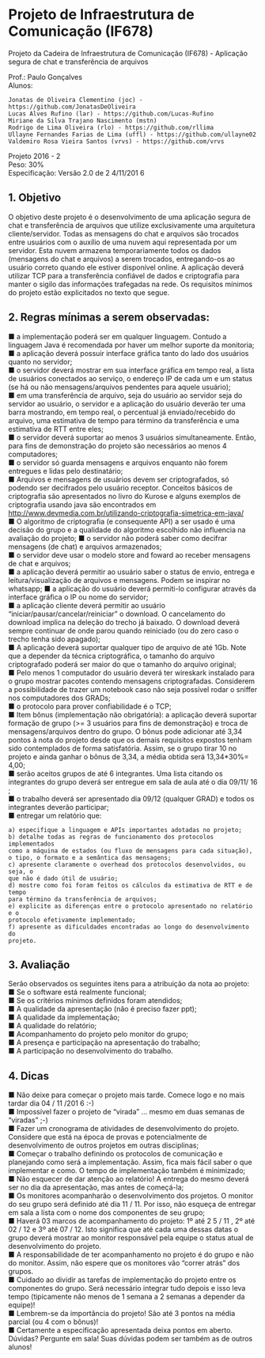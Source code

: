 # Projeto de Infraestrutura de Comunicação (IF678)

Projeto da Cadeira de Infraestrutura de Comunicação (IF678) - Aplicação segura de chat e transferência de arquivos

Prof.: Paulo Gonçalves <br />
Alunos:
```
Jonatas de Oliveira Clementino (joc) - https://github.com/JonatasDeOliveira 
Lucas Alves Rufino (lar) - https://github.com/Lucas-Rufino 
Miriane da Silva Trajano Nascimento (mstn)  
Rodrigo de Lima Oliveira (rlo) - https://github.com/rllima  
Ullayne Fernandes Farias de Lima (uffl) - https://github.com/ullayne02  
Valdemiro Rosa Vieira Santos (vrvs) - https://github.com/vrvs  
```
Projeto 2016 - 2 <br />
Peso: 30% <br />
Especificação: Versão 2.0 de 2 4/11/201 6 <br />

## 1. Objetivo

O objetivo deste projeto é o
desenvolvimento de uma aplicação segura
de chat e transferência de arquivos que
utilize exclusivamente uma arquitetura
cliente/servidor. Todas as mensagens do
chat e arquivos são trocados entre usuários
com o auxílio de uma nuvem aqui
representada por um servidor. Esta nuvem
armazena temporariamente todos os dados
(mensagens do chat e arquivos) a serem
trocados, entregando-os ao usuário correto
quando ele estiver disponível online. A
aplicação deverá utilizar TCP para a
transferência confiável de dados e
criptografia para manter o sigilo das
informações trafegadas na rede. Os
requisitos mínimos do projeto estão explicitados no texto que segue.


## 2. Regras mínimas a serem observadas:

■ a implementação poderá ser em qualquer linguagem. Contudo a linguagem
Java é recomendada por haver um melhor suporte da monitoria; <br />
■ a aplicação deverá possuir interface gráfica tanto do lado dos usuários quanto no
servidor; <br />
■ o servidor deverá mostrar em sua interface gráfica em tempo real, a lista de
usuários conectados ao serviço, o endereço IP de cada um e um status (se há ou
não mensagens/arquivos pendentes para aquele usuário); <br />
■ em uma transferência de arquivo, seja do usuário ao servidor seja do servidor ao
usuário, o servidor e a aplicação do usuário deverão ter uma barra mostrando, em
tempo real, o percentual já enviado/recebido do arquivo, uma estimativa de tempo
para término da transferência e uma estimativa de RTT entre eles; <br />
■ o servidor deverá suportar ao menos 3 usuários simultaneamente. Então, para fins
de demonstração do projeto são necessários ao menos 4 computadores; <br />
■ o servidor só guarda mensagens e arquivos enquanto não forem entregues e lidas
pelo destinatário; <br />
■ Arquivos e mensagens de usuários devem ser criptografados, só podendo ser
decifrados pelo usuário receptor. Conceitos básicos de criptografia são
apresentados no livro do Kurose e alguns exemplos de criptografia usando java
são encontrados em http://www.devmedia.com.br/utilizando-criptografia-simetrica-em-java/ <br />
■ O algoritmo de criptografia (e consequente API) a ser usado é uma decisão do
grupo e a qualidade do algoritmo escolhido não influencia na avaliação do projeto;
■ o servidor não poderá saber como decifrar mensagens (de chat) e arquivos
armazenados; <br />
■ o servidor deve usar o modelo store and foward ao receber mensagens de chat e
arquivos; <br />
■ a aplicação deverá permitir ao usuário saber o status de envio, entrega e
leitura/visualização de arquivos e mensagens. Podem se inspirar no whatsapp;
■ a aplicação do usuário deverá permiti-lo configurar através da interface gráfica o IP
ou nome do servidor; <br />
■ a aplicação cliente deverá permitir ao usuário “iniciar/pausar/cancelar/reiniciar”
o download. O cancelamento do download implica na deleção do trecho já
baixado. O download deverá sempre continuar de onde parou quando reiniciado
(ou do zero caso o trecho tenha sido apagado); <br />
■ A aplicação deverá suportar qualquer tipo de arquivo de até 1Gb. Note que a
depender da técnica criptográfica, o tamanho do arquivo criptografado poderá ser
maior do que o tamanho do arquivo original; <br />
■ Pelo menos 1 computador do usuário deverá ter wireskark instalado para o grupo
mostrar pacotes contendo mensagens criptografadas. Considerem a possibilidade
de trazer um notebook caso não seja possível rodar o sniffer nos computadores
dos GRADs; <br />
■ o protocolo para prover confiabilidade é o TCP; <br />
■ Item bônus (implementação não obrigatória): a aplicação deverá suportar
formação de grupo (>= 3 usuários para fins de demonstração) e troca de
mensagens/arquivos dentro do grupo. O bônus pode adicionar até 3,34 pontos à
nota do projeto desde que os demais requisitos expostos tenham sido
contemplados de forma satisfatória. Assim, se o grupo tirar 10 no projeto e ainda
ganhar o bônus de 3,34, a média obtida será 13,34*30%= 4,00; <br />
■ serão aceitos grupos de até 6 integrantes. Uma lista citando os integrantes do
grupo deverá ser entregue em sala de aula até o dia 09/11/ 16 ; <br />
■ o trabalho deverá ser apresentado dia 09/12 (qualquer GRAD) e todos os
integrantes deverão participar; <br />
■ entregar um relatório que:
```
a) especifique a linguagem e APIs importantes adotadas no projeto;
b) detalhe todas as regras de funcionamento dos protocolos implementados
como a máquina de estados (ou fluxo de mensagens para cada situação),
o tipo, o formato e a semântica das mensagens;
c) apresente claramente o overhead dos protocolos desenvolvidos, ou seja, o
que não é dado útil de usuário;
d) mostre como foi foram feitos os cálculos da estimativa de RTT e de tempo
para término da transferência de arquivos;
e) explicite as diferenças entre o protocolo apresentado no relatório e o
protocolo efetivamente implementado;
f) apresente as dificuldades encontradas ao longo do desenvolvimento do
projeto.
```
## 3. Avaliação

Serão observados os seguintes itens para a atribuição da nota ao projeto: <br />
■ Se o software está realmente funcional; <br />
■ Se os critérios mínimos definidos foram atendidos; <br />
■ A qualidade da apresentação (não é preciso fazer ppt); <br />
■ A qualidade da implementação; <br />
■ A qualidade do relatório; <br />
■ Acompanhamento do projeto pelo monitor do grupo; <br />
■ A presença e participação na apresentação do trabalho; <br />
■ A participação no desenvolvimento do trabalho. <br />

## 4. Dicas

■ Não deixe para começar o projeto mais tarde. Comece logo e no mais tardar dia
04 / 11 /201 6 :-) <br />
■ Impossível fazer o projeto de “virada” ... mesmo em duas semanas de “viradas” ;-) <br />
■ Fazer um cronograma de atividades de desenvolvimento do projeto. Considere
que está na época de provas e potencialmente de desenvolvimento de outros
projetos em outras disciplinas; <br />
■ Começar o trabalho definindo os protocolos de comunicação e planejando como
será a implementação. Assim, fica mais fácil saber o que implementar e como. O
tempo de implementação também é minimizado; <br />
■ Não esquecer de dar atenção ao relatório! A entrega do mesmo deverá ser no dia
da apresentação, mas antes de começá-la; <br />
■ Os monitores acompanharão o desenvolvimento dos projetos. O monitor do seu
grupo será definido até dia 11 / 11. Por isso, não esqueça de entregar em sala a
lista com o nome dos componentes de seu grupo; <br />
■ Haverá 03 marcos de acompanhamento do projeto: 1º até 2 5 / 11 , 2º até 02 / 12 e 3º
até 07 / 12. Isto significa que até cada uma dessas datas o grupo deverá mostrar ao
monitor responsável pela equipe o status atual de desenvolvimento do projeto. <br />
■ A responsabilidade de ter acompanhamento no projeto é do grupo e não do
monitor. Assim, não espere que os monitores vão “correr atrás” dos grupos. <br />
■ Cuidado ao dividir as tarefas de implementação do projeto entre os componentes
do grupo. Será necessário integrar tudo depois e isso leva tempo (tipicamente não
menos de 1 semana a 2 semanas a depender da equipe)! <br />
■ Lembrem-se da importância do projeto! São até 3 pontos na média parcial (ou 4
com o bônus)! <br />
■ Certamente a especificação apresentada deixa pontos em aberto. Dúvidas?
Pergunte em sala! Suas dúvidas podem ser também as de outros alunos! <br />


